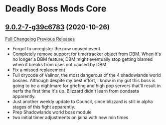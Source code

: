 # Deadly Boss Mods Core

## [9.0.2-7-g39c6783](https://github.com/DeadlyBossMods/DeadlyBossMods/tree/39c6783458e36a8708413b9b252baa409a6814c0) (2020-10-26)
[Full Changelog](https://github.com/DeadlyBossMods/DeadlyBossMods/compare/9.0.2...39c6783458e36a8708413b9b252baa409a6814c0) [Previous Releases](https://github.com/DeadlyBossMods/DeadlyBossMods/releases)

- Forgot to unregister the now unused event.  
- Completely remove support for timertracker object from DBM. When it's no longer a DBM feature, DBM might eventually stop getting blamed when it breaks from uses not caused by DBM.  
- Fix a missed replacement  
- Full drycode of Valinor, the most dangerous of the 4 shadowlands world bosses. Although despite my best effort, I know in my gut this boss is going to be a nightmare for griefing and high pop servers that'll result in nerfs the first time it's up. Blizzard didn't learn from oondasta apparently.  
- Just another weekly update to Council, since blizzard is still in alpha stages of this fight apparently.  
- Prep Shadowlands world boss module  
- two initial timer adjustments on jaina with new min times  
